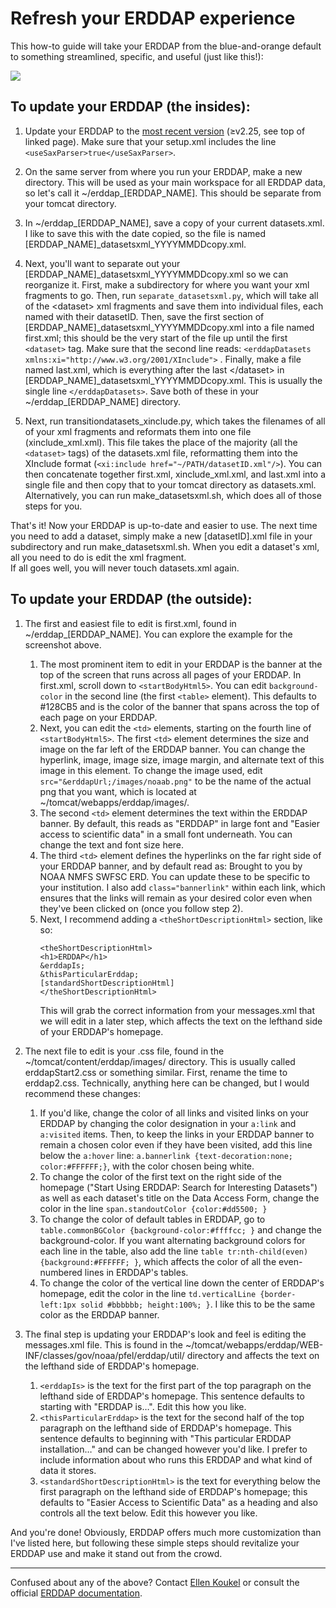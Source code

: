 # Refresh your ERDDAP experience

This how-to guide will take your ERDDAP from the blue-and-orange default to something streamlined, specific, and useful (just like this!):

[<img src="https://github.com/user-attachments/assets/7c0341b7-635a-4640-b884-034b4cc9a2c4"/>](https://data.pmel.noaa.gov/pmel/erddap/index.html)


## To update your ERDDAP (the insides):
<ol>
  <li><p>Update your ERDDAP to the <a href="https://erddap.github.io/#latest-erddap-version">most recent version</a> (≥v2.25, see top of linked page). Make sure that your setup.xml includes the line <code>&lt;useSaxParser&gt;true&lt;/useSaxParser&gt;</code>.</p></li>
  <li><p>On the same server from where you run your ERDDAP, make a new directory. This will be used as your main workspace for all ERDDAP data, so let's call it ~/erddap_[ERDDAP_NAME]. This should be separate from your tomcat directory.</p></li>
  <li><p>In ~/erddap_[ERDDAP_NAME], save a copy of your current datasets.xml. I like to save this with the date copied, so the file is named [ERDDAP_NAME]_datasetsxml_YYYYMMDDcopy.xml.</p></li>
  <li><p>Next, you'll want to separate out your [ERDDAP_NAME]_datasetsxml_YYYYMMDDcopy.xml so we can reorganize it. First, make a subdirectory for where you want your xml fragments to go. Then, run <code>separate_datasetsxml.py</code>, which will take all of the &lt;dataset&gt; xml fragments and save them into individual files, each named with their datasetID. Then, save the first section of [ERDDAP_NAME]_datasetsxml_YYYYMMDDcopy.xml into a file named first.xml; this should be the very start of the file up until the first <code>&lt;dataset&gt;</code> tag. Make sure that the second line reads: <code>&lt;erddapDatasets xmlns:xi="http://www.w3.org/2001/XInclude"&gt;</code> . Finally, make a file named last.xml, which is everything after the last &lt;/dataset&gt; in [ERDDAP_NAME]_datasetsxml_YYYYMMDDcopy.xml. This is usually the single line <code>&lt;/erddapDatasets&gt;</code>. Save both of these in your ~/erddap_[ERDDAP_NAME] directory.</p></li>
  <li><p>Next, run transitiondatasets_xinclude.py, which takes the filenames of all of your xml fragments and reformats them into one file (xinclude_xml.xml). This file takes the place of the majority (all the <code>&lt;dataset&gt;</code> tags) of the datasets.xml file, reformatting them into the XInclude format (<code>&lt;xi:include href="~/PATH/datasetID.xml"/&gt;</code>). You can then concatenate together first.xml, xinclude_xml.xml, and last.xml into a single file and then copy that to your tomcat directory as datasets.xml. Alternatively, you can run make_datasetsxml.sh, which does all of those steps for you.</p></li>
</ol>
That's it! Now your ERDDAP is up-to-date and easier to use. The next time you need to add a dataset, simply make a new [datasetID].xml file in your subdirectory and run make_datasetsxml.sh. When you edit a dataset's xml, all you need to do is edit the xml fragment.
<br>If all goes well, you will never touch datasets.xml again.

## To update your ERDDAP (the outside):
<ol>
  <li><p>The first and easiest file to edit is first.xml, found in ~/erddap_[ERDDAP_NAME]. You can explore the example for the screenshot above. 
    <ol>
      <li>The most prominent item to edit in your ERDDAP is the banner at the top of the screen that runs across all pages of your ERDDAP. In first.xml, scroll down to <code>&lt;startBodyHtml5&gt;</code>. You can edit <code>background-color</code> in the second line (the first <code>&lt;table&gt;</code> element). This defaults to #128CB5 and is the color of the banner that spans across the top of each page on your ERDDAP.</li>
      <li>Next, you can edit the <code>&lt;td&gt;</code> elements, starting on the fourth line of <code>&lt;startBodyHtml5&gt;</code>. The first <code>&lt;td&gt;</code> element determines the size and image on the far left of the ERDDAP banner. You can change the hyperlink, image, image size, image margin, and alternate text of this image in this element. To change the image used, edit <code>src="&erddapUrl;/images/noaab.png"</code> to be the name of the actual png that you want, which is located at ~/tomcat/webapps/erddap/images/.</li>
        <li>The second <code>&lt;td&gt;</code> element determines the text within the ERDDAP banner. By default, this reads as "ERDDAP" in large font and "Easier access to scientific data" in a small font underneath. You can change the text and font size here.</li>
        <li>The third  <code>&lt;td&gt;</code> element defines the hyperlinks on the far right side of your ERDDAP banner, and by default read as: Brought to you by NOAA NMFS SWFSC ERD. You can update these to be specific to your institution. I also add <code>class="bannerlink"</code> within each link, which ensures that the links will remain as your desired color even when they've been clicked on (once you follow step 2).</li>
        <li>Next, I recommend adding a <code>&lt;theShortDescriptionHtml&gt;</code> section, like so:
  <pre><code>&lt;theShortDescriptionHtml&gt;
&lt;h1&gt;ERDDAP&lt;/h1&gt;
&amp;erddapIs;                                                                          
&amp;thisParticularErddap;                                                              
[standardShortDescriptionHtml]                                                          
&lt;/theShortDescriptionHtml&gt;</code></pre>
          This will grab the correct information from your messages.xml that we will edit in a later step, which affects the text on the lefthand side of your ERDDAP's homepage.</li>
    </ol>
  </p></li>
  <li><p>The next file to edit is your .css file, found in the ~/tomcat/content/erddap/images/ directory. This is usually called erddapStart2.css or something similar. First, rename the time to erddap2.css. Technically, anything here can be changed, but I would recommend these changes:
    <ol>
      <li>If you'd like, change the color of all links and visited links on your ERDDAP by changing the color designation in your <code>a:link</code> and <code>a:visited</code> items. Then, to keep the links in your ERDDAP banner to remain a chosen color even if they have been visited, add this line below the <code>a:hover</code> line: <code>a.bannerlink {text-decoration:none; color:#FFFFFF;}</code>, with the color chosen being white.</li>
      <li>To change the color of the first text on the right side of the homepage ("Start Using ERDDAP: Search for Interesting Datasets") as well as each dataset's title on the Data Access Form, change the color in the line <code>span.standoutColor {color:#dd5500; }</code></li>
      <li>To change the color of default tables in ERDDAP, go to <code>table.commonBGColor {background-color:#ffffcc; }</code> and change the background-color. If you want alternating background colors for each line in the table, also add the line <code>table tr:nth-child(even) {background:#FFFFFF; }</code>, which affects the color of all the even-numbered lines in ERDDAP's tables.</li>
      <li>To change the color of the vertical line down the center of ERDDAP's homepage, edit the color in the line <code>td.verticalLine {border-left:1px solid #bbbbbb; height:100%; }</code>. I like this to be the same color as the ERDDAP banner.</li>
    </ol>
  </p></li>
  <li><p>The final step is updating your ERDDAP's look and feel is editing the messages.xml file. This is found in the ~/tomcat/webapps/erddap/WEB-INF/classes/gov/noaa/pfel/erddap/util/ directory and affects the text on the lefthand side of ERDDAP's homepage.
  <ol>
    <li><code>&lt;erddapIs&gt;</code> is the text for the first part of the top paragraph on the lefthand side of ERDDAP's homepage. This sentence defaults to starting with "ERDDAP is…". Edit this how you like.</li>
    <li><code>&lt;thisParticularErddap&gt;</code> is the text for the second half of the top paragraph on the lefthand side of ERDDAP's homepage. This sentence defaults to beginning with "This particular ERDDAP installation…" and can be changed however you'd like. I prefer to include information about who runs this ERDDAP and what kind of data it stores.</li>
    <li><code>&lt;standardShortDescriptionHtml&gt;</code> is the text for everything below the first paragraph on the lefthand side of ERDDAP's homepage; this defaults to "Easier Access to Scientific Data" as a heading and also controls all the text below. Edit this however you like.</li>
  </ol>
  </p></li>
</ol>
And you're done! Obviously, ERDDAP offers much more customization than I've listed here, but following these simple steps should revitalize your ERDDAP use and make it stand out from the crowd.
<br>
<hr>
Confused about any of the above? Contact <a href="mailto:ellen.koukel@noaa.gov">Ellen Koukel</a> or consult the official <a href="https://erddap.github.io/">ERDDAP documentation</a>.
